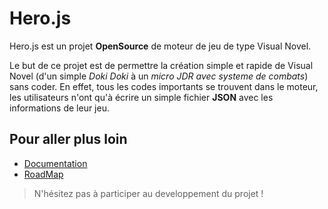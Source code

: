 # Hero.js

Hero.js est un projet **OpenSource** de moteur de jeu de type Visual Novel.

Le but de ce projet est de permettre la création simple et rapide de Visual Novel (d'un simple *Doki Doki* à un *micro JDR avec systeme de combats*) sans coder.
En effet, tous les codes importants se trouvent dans le moteur, les utilisateurs n'ont qu'à écrire un simple fichier **JSON** avec les informations de leur jeu.


## Pour aller plus loin

* [Documentation](https://github.com/ArthurTakase/Heros.js/wiki)
* [RoadMap](https://github.com/ArthurTakase/Heros.js/projects/1)

> N'hésitez pas à participer au developpement du projet !